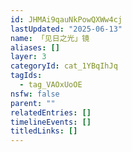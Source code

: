 ```yaml
---
id: JHMAi9qauNkPowQXWw4cj
lastUpdated: "2025-06-13"
name: 「见日之光」镜
aliases: []
layer: 3
categoryId: cat_1YBqIhJq
tagIds:
  - tag_VAOxUoOE
nsfw: false
parent: ""
relatedEntries: []
timelineEvents: []
titledLinks: []
---
```


